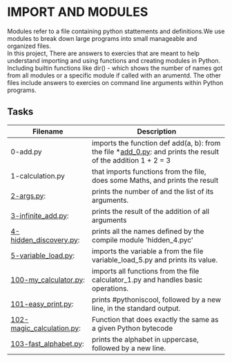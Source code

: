 # IMPORT AND MODULES
Modules refer to a file containing python stattements and definitions.We use modules to break down large programs into small manageable and organized files.    
In this project, There are answers to exercies that are meant to help understand importing and using functions and creating modules in Python.    
Including builtin functions like dir() - which shows the number of names got from all modules or a specific module if called with an arumentd. The other files include answers to exercies on command line arguments within Python programs.    

## Tasks  
| Filename | Description |  
| -------- | ----------- |  
| 0-add.py |  imports the function def add(a, b): from the file *[add_0.py](./0-add.py): and prints the result of the addition 1 + 2 = 3 |
| 1-calculation.py | that imports functions from the file, does some Maths, and prints the result |  
| [2-args.py](./2-args.py): | prints the number of and the list of its arguments.|
| [3-infinite_add.py](./3-infinite_add.py):| prints the result of the addition of all arguments |
| [4-hidden_discovery.py](./4-hidden_discovery.py): | prints all the names defined by the compile module 'hidden_4.pyc' |
| [5-variable_load.py](.5-variable_load.py): |  imports the variable a from the file variable_load_5.py and prints its value. |  
| [100-my_calculator.py](./100-my_calculator.py): |  imports all functions from the file calculator_1.py and handles basic operations. |
| [101-easy_print.py](./101-easy_print.py): | prints #pythoniscool, followed by a new line, in the standard output. |
| [102-magic_calculation.py](./102-magic_calculation.py): | Function that does exactly the same as a given Python bytecode  |
| [103-fast_alphabet.py](./103-fast_alphabet.py): | prints the alphabet in uppercase, followed by a new line. |
